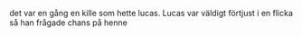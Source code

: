 det var en gång en kille som hette lucas. Lucas var väldigt förtjust i en flicka så han frågade chans på henne
